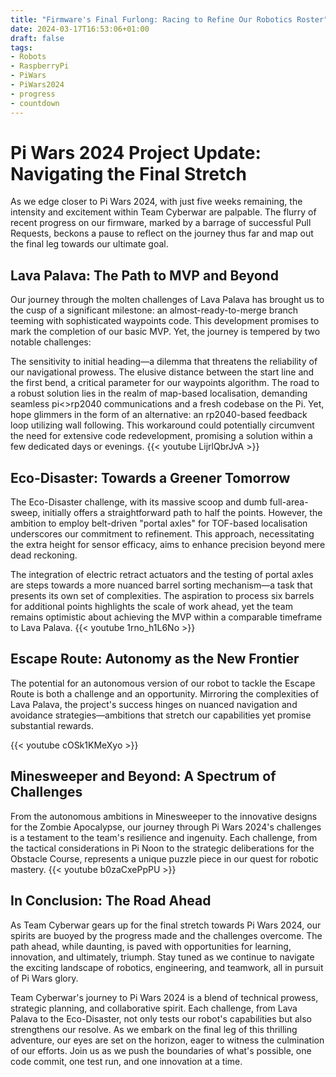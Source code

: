 ```yaml
---
title: "Firmware's Final Furlong: Racing to Refine Our Robotics Roster"
date: 2024-03-17T16:53:06+01:00
draft: false
tags:
- Robots
- RaspberryPi
- PiWars
- PiWars2024
- progress
- countdown
---
```


# Pi Wars 2024 Project Update: Navigating the Final Stretch
As we edge closer to Pi Wars 2024, with just five weeks remaining, the intensity and excitement within Team Cyberwar are palpable. The flurry of recent progress on our firmware, marked by a barrage of successful Pull Requests, beckons a pause to reflect on the journey thus far and map out the final leg towards our ultimate goal.

## Lava Palava: The Path to MVP and Beyond
Our journey through the molten challenges of Lava Palava has brought us to the cusp of a significant milestone: an almost-ready-to-merge branch teeming with sophisticated waypoints code. This development promises to mark the completion of our basic MVP. Yet, the journey is tempered by two notable challenges:

The sensitivity to initial heading—a dilemma that threatens the reliability of our navigational prowess.
The elusive distance between the start line and the first bend, a critical parameter for our waypoints algorithm.
The road to a robust solution lies in the realm of map-based localisation, demanding seamless pi<>rp2040 communications and a fresh codebase on the Pi. Yet, hope glimmers in the form of an alternative: an rp2040-based feedback loop utilizing wall following. This workaround could potentially circumvent the need for extensive code redevelopment, promising a solution within a few dedicated days or evenings.
{{< youtube LijrlQbrJvA >}}  

## Eco-Disaster: Towards a Greener Tomorrow
The Eco-Disaster challenge, with its massive scoop and dumb full-area-sweep, initially offers a straightforward path to half the points. However, the ambition to employ belt-driven "portal axles" for TOF-based localisation underscores our commitment to refinement. This approach, necessitating the extra height for sensor efficacy, aims to enhance precision beyond mere dead reckoning.

The integration of electric retract actuators and the testing of portal axles are steps towards a more nuanced barrel sorting mechanism—a task that presents its own set of complexities. The aspiration to process six barrels for additional points highlights the scale of work ahead, yet the team remains optimistic about achieving the MVP within a comparable timeframe to Lava Palava.
{{< youtube 1rno_h1L6No >}}  

## Escape Route: Autonomy as the New Frontier
The potential for an autonomous version of our robot to tackle the Escape Route is both a challenge and an opportunity. Mirroring the complexities of Lava Palava, the project's success hinges on nuanced navigation and avoidance strategies—ambitions that stretch our capabilities yet promise substantial rewards.

{{< youtube cOSk1KMeXyo >}}  

## Minesweeper and Beyond: A Spectrum of Challenges
From the autonomous ambitions in Minesweeper to the innovative designs for the Zombie Apocalypse, our journey through Pi Wars 2024's challenges is a testament to the team's resilience and ingenuity. Each challenge, from the tactical considerations in Pi Noon to the strategic deliberations for the Obstacle Course, represents a unique puzzle piece in our quest for robotic mastery.
{{< youtube b0zaCxePpPU >}}  

## In Conclusion: The Road Ahead
As Team Cyberwar gears up for the final stretch towards Pi Wars 2024, our spirits are buoyed by the progress made and the challenges overcome. The path ahead, while daunting, is paved with opportunities for learning, innovation, and ultimately, triumph. Stay tuned as we continue to navigate the exciting landscape of robotics, engineering, and teamwork, all in pursuit of Pi Wars glory.

Team Cyberwar's journey to Pi Wars 2024 is a blend of technical prowess, strategic planning, and collaborative spirit. Each challenge, from Lava Palava to the Eco-Disaster, not only tests our robot's capabilities but also strengthens our resolve. As we embark on the final leg of this thrilling adventure, our eyes are set on the horizon, eager to witness the culmination of our efforts. Join us as we push the boundaries of what's possible, one code commit, one test run, and one innovation at a time.